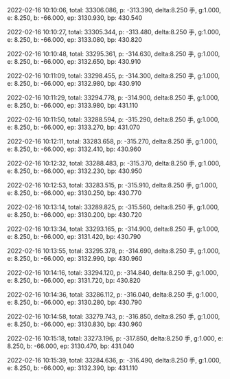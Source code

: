2022-02-16 10:10:06, total: 33306.086, p: -313.390, delta:8.250 手, g:1.000, e: 8.250, b: -66.000, ep: 3130.930, bp: 430.540

2022-02-16 10:10:27, total: 33305.344, p: -313.480, delta:8.250 手, g:1.000, e: 8.250, b: -66.000, ep: 3133.080, bp: 430.820

2022-02-16 10:10:48, total: 33295.361, p: -314.630, delta:8.250 手, g:1.000, e: 8.250, b: -66.000, ep: 3132.650, bp: 430.910

2022-02-16 10:11:09, total: 33298.455, p: -314.300, delta:8.250 手, g:1.000, e: 8.250, b: -66.000, ep: 3132.980, bp: 430.910

2022-02-16 10:11:29, total: 33294.778, p: -314.900, delta:8.250 手, g:1.000, e: 8.250, b: -66.000, ep: 3133.980, bp: 431.110

2022-02-16 10:11:50, total: 33288.594, p: -315.290, delta:8.250 手, g:1.000, e: 8.250, b: -66.000, ep: 3133.270, bp: 431.070

2022-02-16 10:12:11, total: 33283.658, p: -315.270, delta:8.250 手, g:1.000, e: 8.250, b: -66.000, ep: 3132.410, bp: 430.960

2022-02-16 10:12:32, total: 33288.483, p: -315.370, delta:8.250 手, g:1.000, e: 8.250, b: -66.000, ep: 3132.230, bp: 430.950

2022-02-16 10:12:53, total: 33283.515, p: -315.910, delta:8.250 手, g:1.000, e: 8.250, b: -66.000, ep: 3130.250, bp: 430.770

2022-02-16 10:13:14, total: 33289.825, p: -315.560, delta:8.250 手, g:1.000, e: 8.250, b: -66.000, ep: 3130.200, bp: 430.720

2022-02-16 10:13:34, total: 33293.165, p: -314.900, delta:8.250 手, g:1.000, e: 8.250, b: -66.000, ep: 3131.420, bp: 430.790

2022-02-16 10:13:55, total: 33295.378, p: -314.690, delta:8.250 手, g:1.000, e: 8.250, b: -66.000, ep: 3132.990, bp: 430.960

2022-02-16 10:14:16, total: 33294.120, p: -314.840, delta:8.250 手, g:1.000, e: 8.250, b: -66.000, ep: 3131.720, bp: 430.820

2022-02-16 10:14:36, total: 33286.112, p: -316.040, delta:8.250 手, g:1.000, e: 8.250, b: -66.000, ep: 3130.280, bp: 430.790

2022-02-16 10:14:58, total: 33279.743, p: -316.850, delta:8.250 手, g:1.000, e: 8.250, b: -66.000, ep: 3130.830, bp: 430.960

2022-02-16 10:15:18, total: 33273.196, p: -317.850, delta:8.250 手, g:1.000, e: 8.250, b: -66.000, ep: 3130.470, bp: 431.040

2022-02-16 10:15:39, total: 33284.636, p: -316.490, delta:8.250 手, g:1.000, e: 8.250, b: -66.000, ep: 3132.390, bp: 431.110